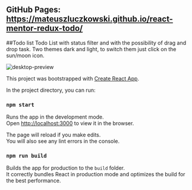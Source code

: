 ## GitHub Pages: https://mateuszluczkowski.github.io/react-mentor-redux-todo/
##Todo list
Todo List with status filter and with the possibility of drag and drop task. Two themes dark and light, to switch them just click on the sun/moon icon. 



![desktop-preview](https://user-images.githubusercontent.com/81802967/135723874-39751330-830a-4e75-87c5-75bd71456757.jpg)



This project was bootstrapped with [Create React App](https://github.com/facebook/create-react-app).


In the project directory, you can run:

### `npm start`

Runs the app in the development mode.\
Open [http://localhost:3000](http://localhost:3000) to view it in the browser.

The page will reload if you make edits.\
You will also see any lint errors in the console.



### `npm run build`

Builds the app for production to the `build` folder.\
It correctly bundles React in production mode and optimizes the build for the best performance.

